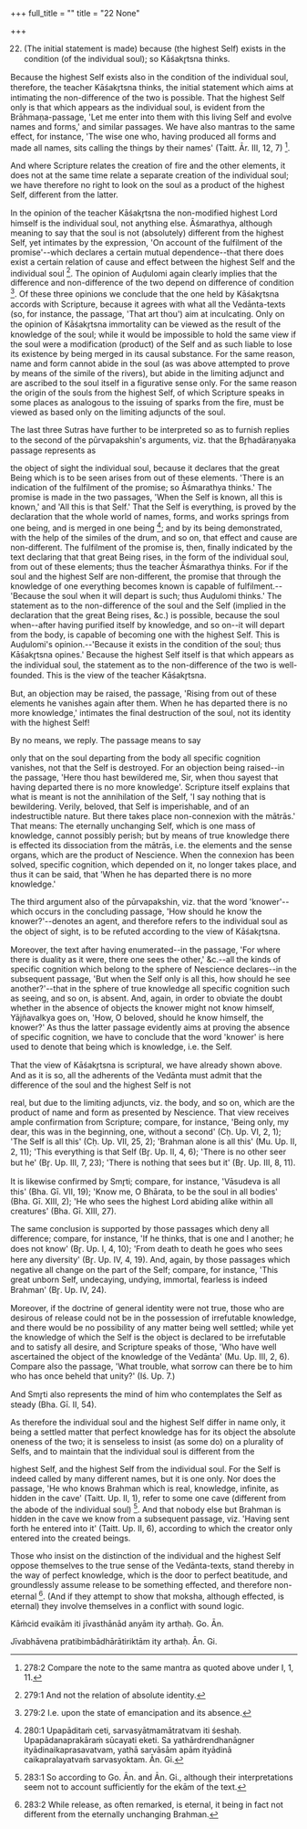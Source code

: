 +++
full_title = ""
title = "22 None"

+++


22. (The initial statement is made) because (the highest Self) exists in the condition (of the individual soul); so Kāśakr̥tsna thinks.

Because the highest Self exists also in the condition of the individual soul, therefore, the teacher Kāśakr̥tsna thinks, the initial statement which aims at intimating the non-difference of the two is possible. That the highest Self only is that which appears as the individual soul, is evident from the Brāhmaṇa-passage, 'Let me enter into them with this living Self and evolve names and forms,' and similar passages. We have also mantras to the same effect, for instance, 'The wise one who, having produced all forms and made all names, sits calling the things by their names' (Taitt. Ār. III, 12, 7) [^fn_249].

[^fn_249]: 278:2 Compare the note to the same mantra as quoted above under I, 1, 11.

 And where Scripture relates the creation of fire and the other elements, it does not at the same time relate a separate creation of the individual soul; we have therefore no right to look on the soul as a product of the highest Self, different from the latter.

In the opinion of the teacher Kāśakr̥tsna the non-modified highest Lord himself is the individual soul, not anything else. Āśmarathya, although meaning to say that the soul is not (absolutely) different from the highest Self, yet intimates by the expression, 'On account of the fulfilment of the promise'--which declares a certain mutual dependence--that there does exist a certain relation of cause and effect between the highest Self and the individual soul [^fn_250]. The opinion of Auḍulomi again clearly implies that the difference and non-difference of the two depend on difference of condition [^fn_251]. Of these three opinions we conclude that the one held by Kāśakr̥tsna accords with Scripture, because it agrees with what all the Vedānta-texts (so, for instance, the passage, 'That art thou') aim at inculcating. Only on the opinion of Kāśakr̥tsna immortality can be viewed as the result of the knowledge of the soul; while it would be impossible to hold the same view if the soul were a modification (product) of the Self and as such liable to lose its existence by being merged in its causal substance. For the same reason, name and form cannot abide in the soul (as was above attempted to prove by means of the simile of the rivers), but abide in the limiting adjunct and are ascribed to the soul itself in a figurative sense only. For the same reason the origin of the souls from the highest Self, of which Scripture speaks in some places as analogous to the issuing of sparks from the fire, must be viewed as based only on the limiting adjuncts of the soul.

[^fn_250]: 279:1 And not the relation of absolute identity.

[^fn_251]: 279:2 I.e. upon the state of emancipation and its absence.

The last three Sutras have further to be interpreted so as to furnish replies to the second of the pūrvapakshin's arguments, viz. that the Br̥hadāraṇyaka passage represents as

the object of sight the individual soul, because it declares that the great Being which is to be seen arises from out of these elements. 'There is an indication of the fulfilment of the promise; so Āśmarathya thinks.' The promise is made in the two passages, 'When the Self is known, all this is known,' and 'All this is that Self.' That the Self is everything, is proved by the declaration that the whole world of names, forms, and works springs from one being, and is merged in one being  [^fn_252]; and by its being demonstrated, with the help of the similes of the drum, and so on, that effect and cause are non-different. The fulfilment of the promise is, then, finally indicated by the text declaring that that great Being rises, in the form of the individual soul, from out of these elements; thus the teacher Āśmarathya thinks. For if the soul and the highest Self are non-different, the promise that through the knowledge of one everything becomes known is capable of fulfilment.--'Because the soul when it will depart is such; thus Auḍulomi thinks.' The statement as to the non-difference of the soul and the Self (implied in the declaration that the great Being rises, &c.) is possible, because the soul when--after having purified itself by knowledge, and so on--it will depart from the body, is capable of becoming one with the highest Self. This is Auḍulomi's opinion.--'Because it exists in the condition of the soul; thus Kāśakr̥tsna opines.' Because the highest Self itself is that which appears as the individual soul, the statement as to the non-difference of the two is well-founded. This is the view of the teacher Kāśakr̥tsna.

[^fn_252]: 280:1 Upapāditaṁ ceti, sarvasyātmamātratvam iti śeshaḥ. Upapādanaprakāraṁ sūcayati eketi. Sa yathārdrendhanāgner ityādinaikaprasavatvam, yathā sarvāsām apām ityādinā caikapralayatvaṁ sarvasyoktam. Ān. Gi.

But, an objection may be raised, the passage, 'Rising from out of these elements he vanishes again after them. When he has departed there is no more knowledge,' intimates the final destruction of the soul, not its identity with the highest Self!

By no means, we reply. The passage means to say

only that on the soul departing from the body all specific cognition vanishes, not that the Self is destroyed. For an objection being raised--in the passage, 'Here thou hast bewildered me, Sir, when thou sayest that having departed there is no more knowledge'. Scripture itself explains that what is meant is not the annihilation of the Self, 'I say nothing that is bewildering. Verily, beloved, that Self is imperishable, and of an indestructible nature. But there takes place non-connexion with the mātrās.' That means: The eternally unchanging Self, which is one mass of knowledge, cannot possibly perish; but by means of true knowledge there is effected its dissociation from the mātrās, i.e. the elements and the sense organs, which are the product of Nescience. When the connexion has been solved, specific cognition, which depended on it, no longer takes place, and thus it can be said, that 'When he has departed there is no more knowledge.'

The third argument also of the pūrvapakshin, viz. that the word 'knower'--which occurs in the concluding passage, 'How should he know the knower?'--denotes an agent, and therefore refers to the individual soul as the object of sight, is to be refuted according to the view of Kāśakr̥tsna.

Moreover, the text after having enumerated--in the passage, 'For where there is duality as it were, there one sees the other,' &c.--all the kinds of specific cognition which belong to the sphere of Nescience declares--in the subsequent passage, 'But when the Self only is all this, how should he see another?'--that in the sphere of true knowledge all specific cognition such as seeing, and so on, is absent. And, again, in order to obviate the doubt whether in the absence of objects the knower might not know himself, Yājñavalkya goes on, 'How, O beloved, should he know himself, the knower?' As thus the latter passage evidently aims at proving the absence of specific cognition, we have to conclude that the word 'knower' is here used to denote that being which is knowledge, i.e. the Self.

That the view of Kāśakr̥tsna is scriptural, we have already shown above. And as it is so, all the adherents of the Vedānta must admit that the difference of the soul and the highest Self is not

real, but due to the limiting adjuncts, viz. the body, and so on, which are the product of name and form as presented by Nescience. That view receives ample confirmation from Scripture; compare, for instance, 'Being only, my dear, this was in the beginning, one, without a second' (Cḥ. Up. VI, 2, 1); 'The Self is all this' (Cḥ. Up. VII, 25, 2); 'Brahman alone is all this' (Mu. Up. II, 2, 11); 'This everything is that Self (Br̥. Up. II, 4, 6); 'There is no other seer but he' (Br̥. Up. III, 7, 23); 'There is nothing that sees but it' (Br̥. Up. III, 8, 11).

It is likewise confirmed by Smr̥ti; compare, for instance, 'Vāsudeva is all this' (Bha. Gī. VII, 19); 'Know me, O Bhārata, to be the soul in all bodies' (Bha. Gī. XIII, 2); 'He who sees the highest Lord abiding alike within all creatures' (Bha. Gī. XIII, 27).

The same conclusion is supported by those passages which deny all difference; compare, for instance, 'If he thinks, that is one and I another; he does not know' (Br̥. Up. I, 4, 10); 'From death to death he goes who sees here any diversity' (Br̥. Up. IV, 4, 19). And, again, by those passages which negative all change on the part of the Self; compare, for instance, 'This great unborn Self, undecaying, undying, immortal, fearless is indeed Brahman' (Br̥. Up. IV, 24).

Moreover, if the doctrine of general identity were not true, those who are desirous of release could not be in the possession of irrefutable knowledge, and there would be no possibility of any matter being well settled; while yet the knowledge of which the Self is the object is declared to be irrefutable and to satisfy all desire, and Scripture speaks of those, 'Who have well ascertained the object of the knowledge of the Vedānta' (Mu. Up. III, 2, 6). Compare also the passage, 'What trouble, what sorrow can there be to him who has once beheld that unity?' (Iś. Up. 7.)

And Smr̥ti also represents the mind of him who contemplates the Self as steady (Bha. Gī. II, 54).

As therefore the individual soul and the highest Self differ in name only, it being a settled matter that perfect knowledge has for its object the absolute oneness of the two; it is senseless to insist (as some do) on a plurality of Selfs, and to maintain that the individual soul is different from the

highest Self, and the highest Self from the individual soul. For the Self is indeed called by many different names, but it is one only. Nor does the passage, 'He who knows Brahman which is real, knowledge, infinite, as hidden in the cave' (Taitt. Up. II, 1), refer to some one cave (different from the abode of the individual soul) [^fn_253]. And that nobody else but Brahman is hidden in the cave we know from a subsequent passage, viz. 'Having sent forth he entered into it' (Taitt. Up. II, 6), according to which the creator only entered into the created beings.

Those who insist on the distinction of the individual and the highest Self oppose themselves to the true sense of the Vedānta-texts, stand thereby in the way of perfect knowledge, which is the door to perfect beatitude, and groundlessly assume release to be something effected, and therefore non-eternal [^fn_254]. (And if they attempt to show that moksha, although effected, is eternal) they involve themselves in a conflict with sound logic.

[^fn_253]: 283:1 So according to Go. Ān. and Ān. Gi., although their interpretations seem not to account sufficiently for the ekām of the text.

Kāṁcid evaikām iti jīvasthānād anyām ity arthaḥ. Go. Ān.

Jīvabhāvena pratibimbādhārātiriktām ity arthaḥ. Ān. Gi.

[^fn_254]: 283:2 While release, as often remarked, is eternal, it being in fact not different from the eternally unchanging Brahman.

